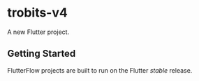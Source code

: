 # trobits-v4

A new Flutter project.

## Getting Started

FlutterFlow projects are built to run on the Flutter _stable_ release.
